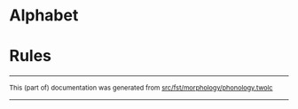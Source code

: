 # Alphabet

# Rules

* * *

<small>This (part of) documentation was generated from [src/fst/morphology/phonology.twolc](https://github.com/giellalt/lang-chr/blob/main/src/fst/morphology/phonology.twolc)</small>

---

